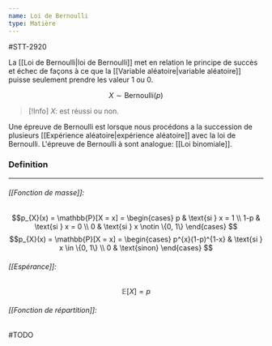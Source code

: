 ```yaml
---
name: Loi de Bernoulli
type: Matière
---
```

#STT-2920 

La [[Loi de Bernoulli|loi de Bernoulli]] met en relation le principe de succès et échec de façons à ce que la [[Variable aléatoire|variable aléatoire]] puisse seulement prendre les valeur $1$ ou $0$.

$$X \sim \text{Bernoulli}(p)$$

> [!Info]
> $X$: est réussi ou non.

Une épreuve de Bernoulli est lorsque nous procédons a la succession de plusieurs [[Expérience aléatoire|expérience aléatoire]] avec la loi de Bernoulli.  L'épreuve de Bernoulli à sont analogue: [[Loi binomiale]].
### Definition
---
###### [[Fonction de masse]]:
$$p_{X}(x) = \mathbb{P}[X = x] = 
\begin{cases}
p & \text{si } x = 1 \\
1-p & \text{si } x = 0 \\
0 & \text{si } x \notin \{0, 1\}
\end{cases}
$$
$$p_{X}(x) = \mathbb{P}[X = x] = 
\begin{cases}
p^{x}(1-p)^{1-x} & \text{si } x \in \{0, 1\} \\
0 & \text{sinon}
\end{cases}
$$

###### [[Espérance]]:
$$\mathbb{E}[X] = p$$

###### [[Fonction de répartition]]:
#TODO 
